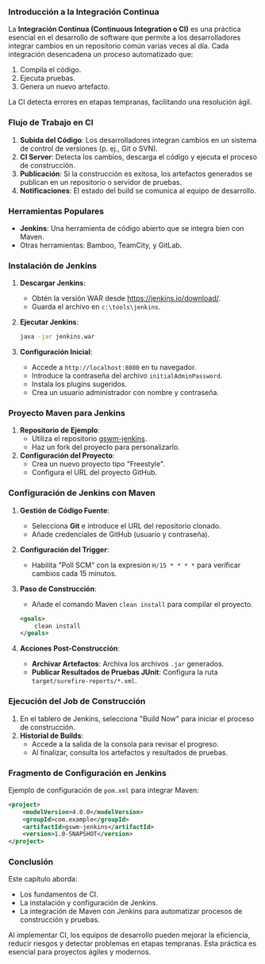 ### **Introducción a la Integración Continua**

La **Integración Continua (Continuous Integration o CI)** es una práctica esencial en el desarrollo de software que permite a los desarrolladores integrar cambios en un repositorio común varias veces al día. Cada integración desencadena un proceso automatizado que:

1. Compila el código.
2. Ejecuta pruebas.
3. Genera un nuevo artefacto.

La CI detecta errores en etapas tempranas, facilitando una resolución ágil.

### **Flujo de Trabajo en CI**

1. **Subida del Código**: Los desarrolladores integran cambios en un sistema de control de versiones (p. ej., Git o SVN).
2. **CI Server**: Detecta los cambios, descarga el código y ejecuta el proceso de construcción.
3. **Publicación**: Si la construcción es exitosa, los artefactos generados se publican en un repositorio o servidor de pruebas.
4. **Notificaciones**: El estado del build se comunica al equipo de desarrollo.

### **Herramientas Populares**

- **Jenkins**: Una herramienta de código abierto que se integra bien con Maven.
- Otras herramientas: Bamboo, TeamCity, y GitLab.

### **Instalación de Jenkins**

1. **Descargar Jenkins**:
    - Obtén la versión WAR desde https://jenkins.io/download/.
    - Guarda el archivo en `c:\tools\jenkins`.
2. **Ejecutar Jenkins**:

    ```bash
    java -jar jenkins.war
    
    ```

3. **Configuración Inicial**:
    - Accede a `http://localhost:8080` en tu navegador.
    - Introduce la contraseña del archivo `initialAdminPassword`.
    - Instala los plugins sugeridos.
    - Crea un usuario administrador con nombre y contraseña.

### **Proyecto Maven para Jenkins**

1. **Repositorio de Ejemplo**:
    - Utiliza el repositorio [gswm-jenkins](https://github.com/bava/gswm-jenkins).
    - Haz un fork del proyecto para personalizarlo.
2. **Configuración del Proyecto**:
    - Crea un nuevo proyecto tipo "Freestyle".
    - Configura el URL del proyecto GitHub.

### **Configuración de Jenkins con Maven**

1. **Gestión de Código Fuente**:
    - Selecciona **Git** e introduce el URL del repositorio clonado.
    - Añade credenciales de GitHub (usuario y contraseña).
2. **Configuración del Trigger**:
    - Habilita "Poll SCM" con la expresión `H/15 * * * *` para verificar cambios cada 15 minutos.
3. **Paso de Construcción**:
    - Añade el comando Maven `clean install` para compilar el proyecto.

    ```xml
    <goals>
        clean install
    </goals>
    
    ```

4. **Acciones Post-Construcción**:
    - **Archivar Artefactos**: Archiva los archivos `.jar` generados.
    - **Publicar Resultados de Pruebas JUnit**: Configura la ruta `target/surefire-reports/*.xml`.

### **Ejecución del Job de Construcción**

1. En el tablero de Jenkins, selecciona "Build Now" para iniciar el proceso de construcción.
2. **Historial de Builds**:
    - Accede a la salida de la consola para revisar el progreso.
    - Al finalizar, consulta los artefactos y resultados de pruebas.

### **Fragmento de Configuración en Jenkins**

Ejemplo de configuración de `pom.xml` para integrar Maven:

```xml
<project>
    <modelVersion>4.0.0</modelVersion>
    <groupId>com.example</groupId>
    <artifactId>gswm-jenkins</artifactId>
    <version>1.0-SNAPSHOT</version>
</project>

```

### **Conclusión**

Este capítulo aborda:

- Los fundamentos de CI.
- La instalación y configuración de Jenkins.
- La integración de Maven con Jenkins para automatizar procesos de construcción y pruebas.

Al implementar CI, los equipos de desarrollo pueden mejorar la eficiencia, reducir riesgos y detectar problemas en etapas tempranas. Esta práctica es esencial para proyectos ágiles y modernos.